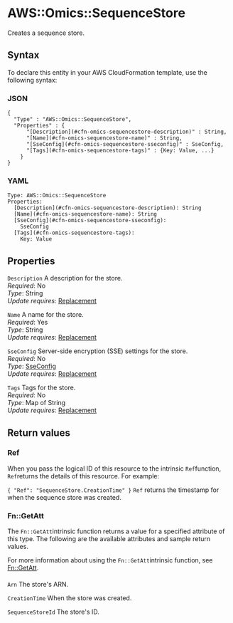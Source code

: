 # AWS::Omics::SequenceStore<a name="aws-resource-omics-sequencestore"></a>

Creates a sequence store\.

## Syntax<a name="aws-resource-omics-sequencestore-syntax"></a>

To declare this entity in your AWS CloudFormation template, use the following syntax:

### JSON<a name="aws-resource-omics-sequencestore-syntax.json"></a>

```
{
  "Type" : "AWS::Omics::SequenceStore",
  "Properties" : {
      "[Description](#cfn-omics-sequencestore-description)" : String,
      "[Name](#cfn-omics-sequencestore-name)" : String,
      "[SseConfig](#cfn-omics-sequencestore-sseconfig)" : SseConfig,
      "[Tags](#cfn-omics-sequencestore-tags)" : {Key: Value, ...}
    }
}
```

### YAML<a name="aws-resource-omics-sequencestore-syntax.yaml"></a>

```
Type: AWS::Omics::SequenceStore
Properties: 
  [Description](#cfn-omics-sequencestore-description): String
  [Name](#cfn-omics-sequencestore-name): String
  [SseConfig](#cfn-omics-sequencestore-sseconfig): 
    SseConfig
  [Tags](#cfn-omics-sequencestore-tags): 
    Key: Value
```

## Properties<a name="aws-resource-omics-sequencestore-properties"></a>

`Description`  <a name="cfn-omics-sequencestore-description"></a>
A description for the store\.  
*Required*: No  
*Type*: String  
*Update requires*: [Replacement](https://docs.aws.amazon.com/AWSCloudFormation/latest/UserGuide/using-cfn-updating-stacks-update-behaviors.html#update-replacement)

`Name`  <a name="cfn-omics-sequencestore-name"></a>
A name for the store\.  
*Required*: Yes  
*Type*: String  
*Update requires*: [Replacement](https://docs.aws.amazon.com/AWSCloudFormation/latest/UserGuide/using-cfn-updating-stacks-update-behaviors.html#update-replacement)

`SseConfig`  <a name="cfn-omics-sequencestore-sseconfig"></a>
Server\-side encryption \(SSE\) settings for the store\.  
*Required*: No  
*Type*: [SseConfig](aws-properties-omics-sequencestore-sseconfig.md)  
*Update requires*: [Replacement](https://docs.aws.amazon.com/AWSCloudFormation/latest/UserGuide/using-cfn-updating-stacks-update-behaviors.html#update-replacement)

`Tags`  <a name="cfn-omics-sequencestore-tags"></a>
Tags for the store\.  
*Required*: No  
*Type*: Map of String  
*Update requires*: [Replacement](https://docs.aws.amazon.com/AWSCloudFormation/latest/UserGuide/using-cfn-updating-stacks-update-behaviors.html#update-replacement)

## Return values<a name="aws-resource-omics-sequencestore-return-values"></a>

### Ref<a name="aws-resource-omics-sequencestore-return-values-ref"></a>

When you pass the logical ID of this resource to the intrinsic `Ref`function, `Ref`returns the details of this resource\. For example:

 `{ "Ref": "SequenceStore.CreationTime" }` `Ref` returns the timestamp for when the sequence store was created\. 

### Fn::GetAtt<a name="aws-resource-omics-sequencestore-return-values-fn--getatt"></a>

The `Fn::GetAtt`intrinsic function returns a value for a specified attribute of this type\. The following are the available attributes and sample return values\.

For more information about using the `Fn::GetAtt`intrinsic function, see [Fn::GetAtt](https://docs.aws.amazon.com/AWSCloudFormation/latest/UserGuide/intrinsic-function-reference-getatt.html)\.

#### <a name="aws-resource-omics-sequencestore-return-values-fn--getatt-fn--getatt"></a>

`Arn`  <a name="Arn-fn::getatt"></a>
The store's ARN\.

`CreationTime`  <a name="CreationTime-fn::getatt"></a>
When the store was created\.

`SequenceStoreId`  <a name="SequenceStoreId-fn::getatt"></a>
The store's ID\.